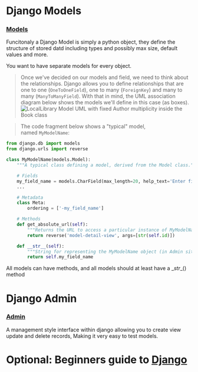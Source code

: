 # Django Models

### [Models](https://developer.mozilla.org/en-US/docs/Learn/Server-side/Django/Models)

Funcitonaly a Django Model is simply a python object, they define the structure of stored datd including types and possibly max size, default values and more. 

You want to have separate models for every object.

>Once we've decided on our models and field, we need to think about the relationships. Django allows you to define relationships that are one to one (`OneToOneField`), one to many (`ForeignKey`) and many to many (`ManyToManyField`).
With that in mind, the UML association diagram below shows the models we'll define in this case (as boxes).
![LocalLibrary Model UML with fixed Author multiplicity inside the Book class](https://developer.mozilla.org/en-US/docs/Learn/Server-side/Django/Models/local_library_model_uml.svg)

>The code fragment below shows a "typical" model, named `MyModelName`:

```python
from django.db import models
from django.urls import reverse

class MyModelName(models.Model):
    """A typical class defining a model, derived from the Model class."""

    # Fields
    my_field_name = models.CharField(max_length=20, help_text='Enter field documentation')
    ...

    # Metadata
    class Meta:
        ordering = ['-my_field_name']

    # Methods
    def get_absolute_url(self):
        """Returns the URL to access a particular instance of MyModelName."""
        return reverse('model-detail-view', args=[str(self.id)])

    def __str__(self):
        """String for representing the MyModelName object (in Admin site etc.)."""
        return self.my_field_name
```

All models can have methods, and all models should at least have a \__str__() method

# Django Admin 
### [Admin](https://developer.mozilla.org/en-US/docs/Learn/Server-side/Django/Admin_site)

A management style interface within django allowing you to create view update and delete records, Making it very easy to test models.

# Optional: Beginners guide to [Django](https://simpleisbetterthancomplex.com/series/2017/09/04/a-complete-beginners-guide-to-django-part-1.html)

